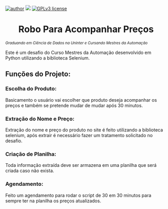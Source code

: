 [![author](https://img.shields.io/badge/author-Adilsong-red.svg)](https://www.linkedin.com/in/adilson-gustavo-marcondes-barreto-de-souza-a74b98133/) [![](https://img.shields.io/badge/python-3.9+-blue.svg)](https://www.python.org/downloads/release/python-365/) [![GPLv3 license](https://img.shields.io/badge/License-GPLv3-blue.svg)](http://perso.crans.org/besson/LICENSE.html)

<h1 align="center">Robo Para Acompanhar Preços</h1>

<sub>*Graduando em Ciência de Dados na Uninter e Cursando Mestres da Automação*</sub>

Este é um desafio do Curso Mestres da Automação desenvolvido em Python utilizando a biblioteca Selenium.

<h2 align="left">Funções do Projeto:</h3>

<h3 align="left">Escolha do Produto:</h3>

Basicamento o usuário vai escolher que produto deseja acompanhar os preços e também se pretende mudar de mudar após 30 minutos.

<h3 align="left">Extração do Nome e Preço:</h3>

Extração do nome e preço do produto no site é feito utilizando a biblioteca selenium, após extrair é necessário fazer um tratamento solicitado no desafio.

<h3 align="left">Criação de Planilha:</h3>

Toda informação extraída deve ser armazena em uma planilha que será criada caso não exista.

<h3 align="left">Agendamento:</h3>

Feito um agendamento para rodar o script de 30 em 30 minutos para sempre ter na planilha os preços atualizados.